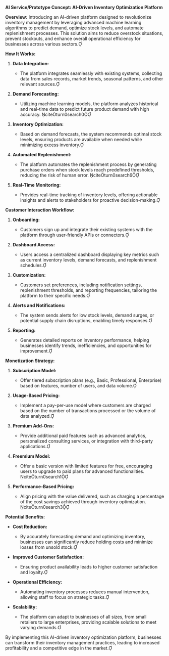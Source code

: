 **AI Service/Prototype Concept: AI-Driven Inventory Optimization Platform**

**Overview:**
Introducing an AI-driven platform designed to revolutionize inventory management by leveraging advanced machine learning algorithms to predict demand, optimize stock levels, and automate replenishment processes. This solution aims to reduce overstock situations, prevent stockouts, and enhance overall operational efficiency for businesses across various sectors.

**How It Works:**

1. **Data Integration:**
   - The platform integrates seamlessly with existing systems, collecting data from sales records, market trends, seasonal patterns, and other relevant sources.

2. **Demand Forecasting:**
   - Utilizing machine learning models, the platform analyzes historical and real-time data to predict future product demand with high accuracy. citeturn0search0

3. **Inventory Optimization:**
   - Based on demand forecasts, the system recommends optimal stock levels, ensuring products are available when needed while minimizing excess inventory.

4. **Automated Replenishment:**
   - The platform automates the replenishment process by generating purchase orders when stock levels reach predefined thresholds, reducing the risk of human error. citeturn0search6

5. **Real-Time Monitoring:**
   - Provides real-time tracking of inventory levels, offering actionable insights and alerts to stakeholders for proactive decision-making.

**Customer Interaction Workflow:**

1. **Onboarding:**
   - Customers sign up and integrate their existing systems with the platform through user-friendly APIs or connectors.

2. **Dashboard Access:**
   - Users access a centralized dashboard displaying key metrics such as current inventory levels, demand forecasts, and replenishment schedules.

3. **Customization:**
   - Customers set preferences, including notification settings, replenishment thresholds, and reporting frequencies, tailoring the platform to their specific needs.

4. **Alerts and Notifications:**
   - The system sends alerts for low stock levels, demand surges, or potential supply chain disruptions, enabling timely responses.

5. **Reporting:**
   - Generates detailed reports on inventory performance, helping businesses identify trends, inefficiencies, and opportunities for improvement.

**Monetization Strategy:**

1. **Subscription Model:**
   - Offer tiered subscription plans (e.g., Basic, Professional, Enterprise) based on features, number of users, and data volume.

2. **Usage-Based Pricing:**
   - Implement a pay-per-use model where customers are charged based on the number of transactions processed or the volume of data analyzed.

3. **Premium Add-Ons:**
   - Provide additional paid features such as advanced analytics, personalized consulting services, or integration with third-party applications.

4. **Freemium Model:**
   - Offer a basic version with limited features for free, encouraging users to upgrade to paid plans for advanced functionalities. citeturn0search1

5. **Performance-Based Pricing:**
   - Align pricing with the value delivered, such as charging a percentage of the cost savings achieved through inventory optimization. citeturn0search3

**Potential Benefits:**

- **Cost Reduction:**
  - By accurately forecasting demand and optimizing inventory, businesses can significantly reduce holding costs and minimize losses from unsold stock.

- **Improved Customer Satisfaction:**
  - Ensuring product availability leads to higher customer satisfaction and loyalty.

- **Operational Efficiency:**
  - Automating inventory processes reduces manual intervention, allowing staff to focus on strategic tasks.

- **Scalability:**
  - The platform can adapt to businesses of all sizes, from small retailers to large enterprises, providing scalable solutions to meet varying demands.

By implementing this AI-driven inventory optimization platform, businesses can transform their inventory management practices, leading to increased profitability and a competitive edge in the market. 

